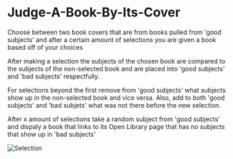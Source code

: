 # Judge-A-Book-By-Its-Cover
Choose between two book covers that are from books pulled from 'good subjects' and after a certain amount of selections you are given a book based off of your choices

After making a selection the subjects of the chosen book are compared to the subjects of the non-selected book and are placed into 'good subjects' and 'bad subjects' respectfully.

For selections beyond the first remove from 'good subjects' what subjects show up in the non-selected book and vice versa. Also, add to both 'good subjects' and 'bad subjets' what was not there before the new selection.

After x amount of selections take a random subject from 'good subjects' and dispaly a book that links to its Open Library page that has no subjects that show up in 'bad subjects'

![Selection](https://ibb.co/z8MbVsN)
